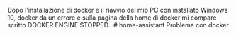 Dopo l'installazione di docker e il riavvio
 del mio PC con installato Windows 10, docker
 da un errore e sulla pagina della home di
 docker mi compare scritto DOCKER ENGINE
 STOPPED...# home-assistant
Problema con docker
